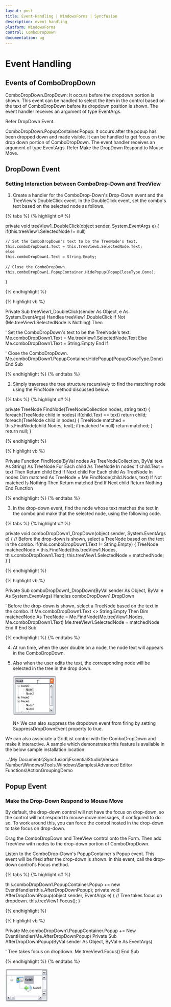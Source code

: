 ```yaml
---
layout: post
title: Event-Handling | WindowsForms | Syncfusion
description: event handling
platform: WindowsForms
control: ComboDropDown
documentation: ug
---
```


# Event Handling

## Events of ComboDropDown

ComboDropDown.DropDown:  It occurs before the dropdown portion is shown. This event can be handled to select the item in the control based on the text of ComboDropDown before its dropdown position is shown. The event handler receives an argument of type EventArgs.

Refer DropDown Event.

ComboDropDown.PopupContainer.Popup: It occurs after the popup has been dropped down and made visible. It can be handled to get focus on the drop down portion of ComboDropDown. The event handler receives an argument of type EventArgs. Refer Make the DropDown Respond to Mouse Move.


## DropDown Event

### Setting Interaction between ComboDrop-Down and TreeView

1. Create a handler for the ComboDrop-Down's Drop-Down event and the TreeView's DoubleClick event. In the DoubleClick event, set the combo's text based on the selected node as follows.

{% tabs %}
{% highlight c# %}

private void treeView1_DoubleClick(object sender, System.EventArgs e)
{
	if(this.treeView1.SelectedNode != null)

	// Set the ComboDropDown's text to be the TreeNode's text.
    this.comboDropDown1.Text = this.treeView1.SelectedNode.Text;
	else
	this.comboDropDown1.Text = String.Empty;

	// Close the ComboDropDown.
	this.comboDropDown1.PopupContainer.HidePopup(PopupCloseType.Done);
}

{% endhighlight %}

{% highlight vb %}

Private Sub treeView1_DoubleClick(sender As Object, e As System.EventArgs) Handles treeView1.DoubleClick
If Not (Me.treeView1.SelectedNode Is Nothing) Then

' Set the ComboDropDown's text to be the TreeNode's text.
Me.comboDropDown1.Text = Me.treeView1.SelectedNode.Text
Else
Me.comboDropDown1.Text = String.Empty
End If

' Close the ComboDropDown.
Me.comboDropDown1.PopupContainer.HidePopup(PopupCloseType.Done)
End Sub 

{% endhighlight %}
{% endtabs %}

2. Simply traverses the tree structure recursively to find the matching node using the FindNode method discussed below.

{% tabs %}
{% highlight c# %}
 
private TreeNode FindNode(TreeNodeCollection nodes, string text)
{
	foreach(TreeNode child in nodes)
	if(child.Text == text)
	return child;
	foreach(TreeNode child in nodes)
	{
		TreeNode matched = this.FindNode(child.Nodes, text);
		if(matched != null)
		return matched;
	}
	return null;
}

{% endhighlight %}

{% highlight vb %}

Private Function FindNode(ByVal nodes As TreeNodeCollection, ByVal text As String) As TreeNode
For Each child As TreeNode In nodes
If child.Text = text Then
Return child
End If
Next child
For Each child As TreeNode In nodes
Dim matched As TreeNode = Me.FindNode(child.Nodes, text)
If Not matched Is Nothing Then
Return matched
End If
Next child
Return Nothing
End Function

{% endhighlight %}
{% endtabs %}

3. In the drop-down event, find the node whose text matches the text in the combo and make that the selected node, using the following code.

{% tabs %}
{% highlight c# %}

private void comboDropDown1_DropDown(object sender, System.EventArgs e)
{
// Before the drop-down is shown, select a TreeNode based on the text in the combo.
	if(this.comboDropDown1.Text != String.Empty)
	{
		TreeNode matchedNode = this.FindNode(this.treeView1.Nodes, this.comboDropDown1.Text);
		this.treeView1.SelectedNode = matchedNode;
    }
}

{% endhighlight %}

{% highlight vb %}

Private Sub comboDropDown1_DropDown(ByVal sender As Object, ByVal e As System.EventArgs) Handles comboDropDown1.DropDown

' Before the drop-down is shown, select a TreeNode based on the text in the combo.
If Me.comboDropDown1.Text <> String.Empty Then
Dim matchedNode As TreeNode = Me.FindNode(Me.treeView1.Nodes, Me.comboDropDown1.Text)
Me.treeView1.SelectedNode = matchedNode
End If
End Sub 

{% endhighlight %}
{% endtabs %}

4. At run time, when the user double on a node, the node text will appears in the ComboDropDown. 
5. Also when the user edits the text, the corresponding node will be selected in the tree in the drop down. 

   ![](Overview_images/Overview_img291.jpeg) 

   N> We can also suppress the dropdown event from firing by setting SuppressDropDownEvent property to true.

We can also associate a GridList control with the ComboDropDown and make it interactive. A sample which demonstrates this feature is available in the below sample installation location.

…\My Documents\Syncfusion\EssentialStudio\Version Number\Windows\Tools.Windows\Samples\Advanced Editor Functions\ActionGroupingDemo

## Popup Event

### Make the Drop-Down Respond to Mouse Move

By default, the drop-down control will not have the focus on drop-down, so the control will not respond to mouse move messages, if configured to do so. To work around this, you can force the control hosted in the drop-down to take focus on drop-down.

Drag the ComboDropDown and TreeView control onto the Form. Then add TreeView with nodes to the drop-down portion of ComboDropDown.

Listen to the ComboDrop-Down's PopupContainer's Popup event. This event will be fired after the drop-down is shown. In this event, call the drop-down control's Focus method.

{% tabs %}
{% highlight c# %}

this.comboDropDown1.PopupContainer.Popup += new EventHandler(this.AfterDropDownPopup);
private void AfterDropDownPopup(object sender, EventArgs e)
{
// Tree takes focus on dropdown.
    this.treeView1.Focus();
}

{% endhighlight %}

{% highlight vb %}

Private Me.comboDropDown1.PopupContainer.Popup += New EventHandler(Me.AfterDropDownPopup)
Private Sub AfterDropDownPopup(ByVal sender As Object, ByVal e As EventArgs)

' Tree takes focus on dropdown.
Me.treeView1.Focus()
End Sub

{% endhighlight %}
{% endtabs %}

![](Overview_images/Overview_img293.jpeg) 

